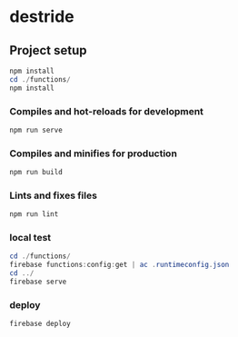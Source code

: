 # destride

## Project setup

```powershell
npm install
cd ./functions/
npm install
```

### Compiles and hot-reloads for development

```powershell
npm run serve
```

### Compiles and minifies for production

```powershell
npm run build
```

### Lints and fixes files

```powershell
npm run lint
```

### local test

```powershell
cd ./functions/
firebase functions:config:get | ac .runtimeconfig.json
cd ../
firebase serve
```

### deploy

```powershell
firebase deploy
```
